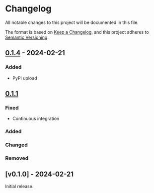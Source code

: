 <!---
Changelog headings can be any of:

Added: for new features.
Changed: for changes in existing functionality.
Deprecated: for soon-to-be removed features.
Removed: for now removed features.
Fixed: for any bug fixes.
Security: in case of vulnerabilities.

Release headings should be of the form:
## [X.Y.Z] - YEAR-MONTH-DAY
-->

# Changelog

All notable changes to this project will be documented in this file.

The format is based on [Keep a Changelog](https://keepachangelog.com/en/1.1.0/),
and this project adheres to [Semantic Versioning](https://semver.org/spec/v2.0.0.html).

## [0.1.4] - 2024-02-21

### Added

- PyPI upload

## [0.1.1]

### Fixed

- Continuous integration

### Added

### Changed

### Removed

## [v0.1.0] - 2024-02-21

Initial release.

[unreleased]: https://github.com/brynpickering/python_boilerplate/compare/v0.1.4...main
[0.1.4]: https://github.com/brynpickering/python_boilerplate/compare/0.1.0...0.1.4
[0.1.1]: https://github.com/brynpickering/python_boilerplate/compare/0.1.0...0.1.1
[0.1.0]: https://github.com/brynpickering/python_boilerplate/compare/17f28219ffb76e6d757f4b5ce31ccd2293855702...0.1.0
